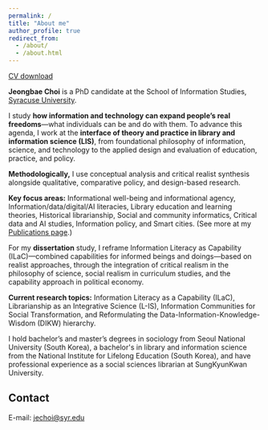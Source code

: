 ```yaml
---
permalink: /
title: "About me"
author_profile: true
redirect_from: 
  - /about/
  - /about.html
---
```


[CV download](https://jeongbaechoi.github.io/files/CV-Jeongbae_Choi-2025-08-08.pdf)


**Jeongbae Choi** is a PhD candidate at the School of Information Studies, [Syracuse University](https://ischool.syr.edu/jeongbae-choi/).

I study **how information and technology can expand people’s real freedoms**—what individuals can be and do with them. To advance this agenda, I work at the **interface of theory and practice in library and information science (LIS)**, from foundational philosophy of information, science, and technology to the applied design and evaluation of education, practice, and policy.

**Methodologically,** I use conceptual analysis and critical realist synthesis alongside qualitative, comparative policy, and design-based research.

**Key focus areas:** Informational well-being and informational agency, Information/data/digital/AI literacies, Library education and learning theories, Historical librarianship, Social and community informatics, Critical data and AI studies, Information policy, and Smart cities. 
(See more at my [Publications page](https://jeongbaechoi.github.io/publications/).)

For my **dissertation** study, I reframe Information Literacy as Capability (ILaC)—combined capabilities for informed beings and doings—based on realist approaches, through the integration of critical realism in the philosophy of science, social realism in curriculum studies, and the capability approach in political economy. 

**Current research topics:** Information Literacy as a Capability (ILaC), Librarianship as an Integrative Science (L-IS), Information Communities for Social Transformation, and Reformulating the Data-Information-Knowledge-Wisdom (DIKW) hierarchy. 

I hold bachelor’s and master’s degrees in sociology from Seoul National University (South Korea), a bachelor's in library and information science from the National Institute for Lifelong Education (South Korea), and have professional experience as a social sciences librarian at SungKyunKwan University.


Contact
------
E-mail: [jechoi@syr.edu](mailto:jechoi@syr.edu)
